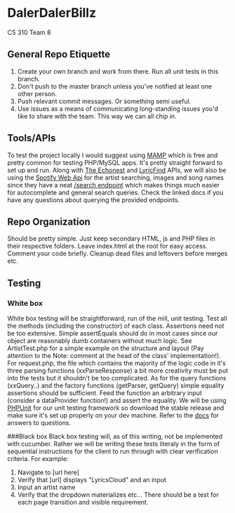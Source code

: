 # DalerDalerBillz
CS 310 Team 8
## General Repo Etiquette
1. Create your own branch and work from there. Run all unit tests in this branch. 
2. Don't push to the master branch unless you've notified at least one other person. 
3. Push relevant commit messages. Or something semi useful.
4. Use issues as a means of communicating long-standing issues you'd like to share with the team. This way we can all chip in.

## Tools/APIs
To test the project locally I would suggest using [MAMP](http://www.mamp.info/en/) which is free and pretty common for testing PHP/MySQL apps. It's pretty straight forward to set up and run. 
Along with [The Echonest](http://developer.echonest.com/) and [LyricFind](http://developer.echonest.com/sandbox/lyricfind.html) APIs, we will also be using the [Spotify Web Api](https://developer.spotify.com/web-api) for the artist searching, images and song names since they have a neat [/search endpoint](https://developer.spotify.com/web-api/search-item/) which makes things much easier for autocomplete and general search queries. Check the linked docs if you have any questions about querying the provided endpoints. 

## Repo Organization 
Should be pretty simple. Just keep secondary HTML, js and PHP files in their respective folders. Leave index.html at the root for easy access. Comment your code briefly. Cleanup dead files and leftovers before merges etc. 

## Testing 

### White box 
White box testing will be straightforward, run of the mill, unit testing. Test all the methods (including the constructor) of each class. Assertions need not be too extensive. Simple assertEquals should do in most cases since our object are reasonably dumb containers without much logic. See ArtistTest.php for a simple example on the structure and layout (Pay attention to the Note: comment at the head of the class' implementation!). 
For request.php, the file which contains the majority of the logic code in it's three parsing functions (xxParseResponse) a bit more creativity must be put into the tests but it shouldn't be too complicated. As for the query functions (xxQuery..) and the factory functions (getParser, getQuery) simple equality assertions should be sufficient. Feed the function an arbitrary input (consider a dataProvider function!) and assert the equality. 
We will be using [PHPUnit](https://phpunit.de/index.html) for our unit testing framework so download the stable release and make sure it's set up properly on your dev machine. Refer to the [docs](https://phpunit.de/manual/current/en/phpunit-book.pdf) for answers to questions. 

###Black box
Black box testing will, as of this writing, not be implemented with cucumber. Rather we will be writing these tests literaly in the form of sequential instructions for the client to run through with clear verification criteria. For example: 
1. Navigate to [url here]
2. Verify that [url] displays "LyricsCloud" and an input
3. Input an artist name 
4. Verify that the dropdown materializes
etc...
There should be a test for each page transition and visible requirement. 